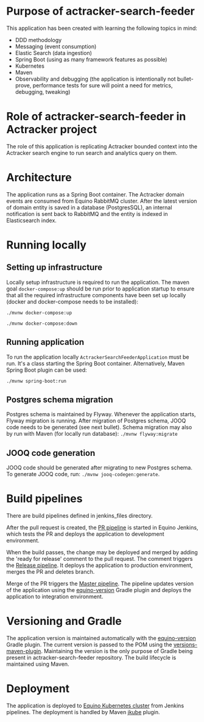 # Purpose of actracker-search-feeder
This application has been created with learning the following topics in mind:
- DDD methodology
- Messaging (event consumption)
- Elastic Search (data ingestion)
- Spring Boot (using as many framework features as possible)
- Kubernetes
- Maven
- Observability and debugging (the application is intentionally not bullet-prove, performance tests for sure will point a need for metrics, debugging, tweaking)

# Role of actracker-search-feeder in Actracker project
The role of this application is replicating Actracker bounded context into the Actracker search engine
to run search and analytics query on them.

# Architecture
The application runs as a Spring Boot container. 
The Actracker domain events are consumed from Equino RabbitMQ cluster.
After the latest version of domain entity is saved in a database (PostgresSQL), an internal notification is sent back to RabbitMQ and the entity is indexed in Elasticsearch index. 

# Running locally

## Setting up infrastructure
Locally setup infrastructure is required to run the application. The maven goal `docker-compose:up` should be run prior 
to application startup to ensure that all the required infrastructure components have been set up locally 
(docker and docker-compose needs to be installed):

`./mvnw docker-compose:up`

`./mvnw docker-compose:down`

## Running application
To run the application locally `ActrackerSearchFeederApplication` must be run. It's a class starting the Spring Boot container.
Alternatively, Maven Spring Boot plugin can be used:

`./mvnw spring-boot:run`

## Postgres schema migration
Postgres schema is maintained by Flyway. Whenever the application starts, Flyway migration is running.
After migration of Postgres schema, JOOQ code needs to be generated (see next bullet).
Schema migration may also by run with Maven (for locally run database):
`./mvnw flyway:migrate`

## JOOQ code generation
JOOQ code should be generated after migrating to new Postgres schema.
To generate JOOQ code, run: `./mvnw jooq-codegen:generate`.

# Build pipelines
There are build pipelines defined in jenkins_files directory.

After the pull request is created, the [PR pipeline](jenkins_files/Jenkinsfile_pr) is started in Equino Jenkins,
which tests the PR and deploys the application to development environment. 

When the build passes, the change may be deployed and merged by adding the 'ready for release' comment to the pull request.
The comment triggers the [Release pipeline](jenkins_files/Jenkinsfile_release). 
It deploys the application to production environment, merges the PR and deletes branch.

Merge of the PR triggers the [Master pipeline](jenkins_files/Jenkinsfile_master).
The pipeline updates version of the application using the [equino-version](https://github.com/marcinciapa/equino-gradle-plugins/blob/master/equino-version/README.md) 
Gradle plugin and deploys the application to integration environment.

# Versioning and Gradle
The application version is maintained automatically with the [equino-version](https://github.com/marcinciapa/equino-gradle-plugins/blob/master/equino-version/README.md)
Gradle plugin.
The current version is passed to the POM using the [versions-maven-plugin](https://www.mojohaus.org/versions/versions-maven-plugin/).
Maintaining the version is the only purpose of Gradle being present in actracker-search-feeder repository. The build lifecycle is maintained using Maven.

# Deployment
The application is deployed to [Equino Kubernetes cluster](https://github.com/marcinciapa/equino-kubernetes) from Jenkins pipelines.
The deployment is handled by Maven [jkube](https://www.eclipse.org/jkube/docs/kubernetes-maven-plugin/) plugin.
